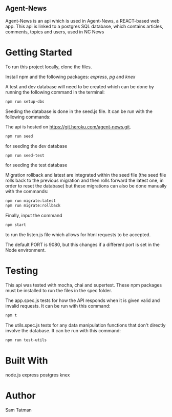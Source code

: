 ## Agent-News

Agent-News is an api which is used in Agent-News, a REACT-based web app. This api is linked to a postgres SQL database, which contains articles, comments, topics and users, used in NC News

# Getting Started

To run this project locally, clone the files.

Install npm and the following packages: _express_, _pg_ and _knex_

A test and dev database will need to be created which can be done by running the following command in the terminal:

```bash
npm run setup-dbs
```

Seeding the database is done in the seed.js file. It can be run with the following commands:

The api is hosted on https://git.heroku.com/agent-news.git.

```bash
npm run seed
```

for seeding the dev database

```bash
npm run seed-test
```

for seeding the test database

Migration rollback and latest are integrated within the seed file (the seed file rolls back to the previous migration and then rolls forward the latest one, in order to reset the database) but these migrations can also be done manually with the commands:

```bash
npm run migrate:latest
npm run migrate:rollback
```

Finally, input the command

```bash
npm start
```

to run the listen.js file which allows for html requests to be accepted.

The default PORT is 9080, but this changes if a different port is set in the Node environment.

# Testing

This api was tested with mocha, chai and supertest. These npm packages must be installed to run the files in the spec folder.

The app.spec.js tests for how the API responds when it is given valid and invalid requests. It can be run with this command:

```bash
npm t
```

The utils.spec.js tests for any data manipulation functions that don't directly involve the database. It can be run with this command:

```bash
npm run test-utils
```

# Built With

node.js
express
postgres
knex

# Author

Sam Tatman
